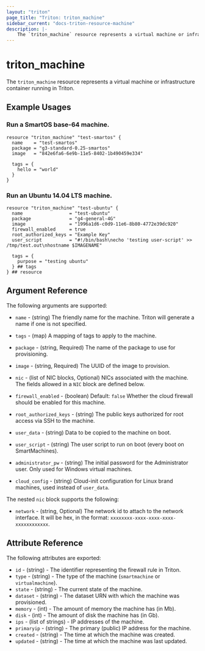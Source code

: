 ```yaml
---
layout: "triton"
page_title: "Triton: triton_machine"
sidebar_current: "docs-triton-resource-machine"
description: |-
    The `triton_machine` resource represents a virtual machine or infrastructure container running in Triton.
---
```


# triton\_machine

The `triton_machine` resource represents a virtual machine or infrastructure container running in Triton.

## Example Usages

### Run a SmartOS base-64 machine.

```hcl
resource "triton_machine" "test-smartos" {
  name    = "test-smartos"
  package = "g3-standard-0.25-smartos"
  image   = "842e6fa6-6e9b-11e5-8402-1b490459e334"

  tags = {
    hello = "world"
  }
}
```

### Run an Ubuntu 14.04 LTS machine.

```hcl
resource "triton_machine" "test-ubuntu" {
  name                 = "test-ubuntu"
  package              = "g4-general-4G"
  image                = "1996a1d6-c0d9-11e6-8b80-4772e39dc920"
  firewall_enabled     = true
  root_authorized_keys = "Example Key"
  user_script          = "#!/bin/bash\necho 'testing user-script' >> /tmp/test.out\nhostname $IMAGENAME"

  tags = {
    purpose = "testing ubuntu"
  } ## tags
} ## resource
```

## Argument Reference

The following arguments are supported:

* `name` - (string)
    The friendly name for the machine. Triton will generate a name if one is not specified.

* `tags` - (map)
    A mapping of tags to apply to the machine.

* `package` - (string, Required)
    The name of the package to use for provisioning.

* `image` - (string, Required)
    The UUID of the image to provision.

* `nic` - (list of NIC blocks, Optional)
    NICs associated with the machine. The fields allowed in a `NIC` block are defined below.

* `firewall_enabled` - (boolean)  Default: `false`
    Whether the cloud firewall should be enabled for this machine.

* `root_authorized_keys` - (string)
    The public keys authorized for root access via SSH to the machine.

* `user_data` - (string)
    Data to be copied to the machine on boot.

* `user_script` - (string)
    The user script to run on boot (every boot on SmartMachines).

* `administrator_pw` - (string)
    The initial password for the Administrator user. Only used for Windows virtual machines.

* `cloud_config` - (string)
    Cloud-init configuration for Linux brand machines, used instead of `user_data`.

The nested `nic` block supports the following:
* `network` - (string, Optional)
    The network id to attach to the network interface. It will be hex, in the format: `xxxxxxxx-xxxx-xxxx-xxxx-xxxxxxxxxxxx`.

## Attribute Reference

The following attributes are exported:

* `id` - (string) - The identifier representing the firewall rule in Triton.
* `type` - (string) - The type of the machine (`smartmachine` or `virtualmachine`).
* `state` - (string) - The current state of the machine.
* `dataset` - (string) - The dataset URN with which the machine was provisioned.
* `memory` - (int) - The amount of memory the machine has (in Mb).
* `disk` - (int) - The amount of disk the machine has (in Gb).
* `ips` - (list of strings) - IP addresses of the machine.
* `primaryip` - (string) - The primary (public) IP address for the machine.
* `created` - (string) - The time at which the machine was created.
* `updated` - (string) - The time at which the machine was last updated.
